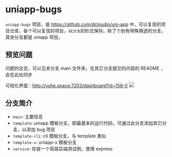 # uniapp-bugs

`uniapp-bugs` 项目，是 https://github.com/dcloudio/uni-app 中，可以复现的项目仓库，各个可以复现的项目，以`分支`的形式保存。除了个别有特殊用途的分支，其余分支都是 uniapp 项目。

## 预览问题
问题的总览，可以见本分支 main 文件夹，在其它分支提交的内容的 README ，会在此处同步

可视化界面：http://yuhe.space:7203/dashboard?id=158-0
![](https://yuhepicgo.oss-cn-beijing.aliyuncs.com/20250311103156751.png)

## 分支简介
- `main`: 主要信息
- `template`: uniapp 模板分支，即最基本的运行代码，可通过此分支添加其它分支，以添加 bug 项目
- `template-cli`: cli 模板分支，与 template 类似
- `template-x`: uniapp-x 模板分支
- `service`: 存放一个简易后端测试例，使用 express

